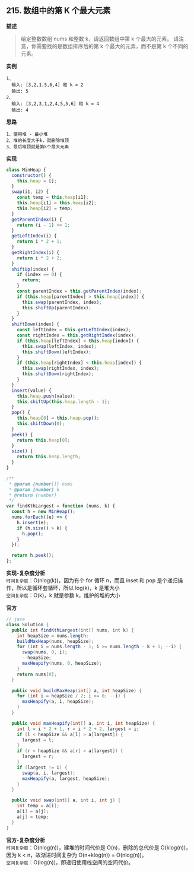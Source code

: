 ## 215. 数组中的第 K 个最大元素

**描述**

> 给定整数数组 nums 和整数 k，请返回数组中第 k 个最大的元素。
> 请注意，你需要找的是数组排序后的第 k 个最大的元素，而不是第 k 个不同的元素。

**实例**

```
1、
  输入: [3,2,1,5,6,4] 和 k = 2
  输出: 5
2、
  输入: [3,2,3,1,2,4,5,5,6] 和 k = 4
  输出: 4
```

**思路**

```
1、使用堆 - 最小堆
2、堆的长度大于k，就删除堆顶
3、最后堆顶就是第k个最大元素
```

**实现**

```js
class MinHeap {
  constructor() {
    this.heap = [];
  }
  swap(i1, i2) {
    const temp = this.heap[i1];
    this.heap[i1] = this.heap[i2];
    this.heap[i2] = temp;
  }
  getParentIndex(i) {
    return (i - 1) >> 1;
  }
  getLeftIndex(i) {
    return i * 2 + 1;
  }
  getRightIndex(i) {
    return i * 2 + 2;
  }
  shiftUp(index) {
    if (index == 0) {
      return;
    }
    const parentIndex = this.getParentIndex(index);
    if (this.heap[parentIndex] > this.heap[index]) {
      this.swap(parentIndex, index);
      this.shiftUp(parentIndex);
    }
  }
  shiftDown(index) {
    const leftIndex = this.getLeftIndex(index);
    const rightIndex = this.getRightIndex(index);
    if (this.heap[leftIndex] < this.heap[index]) {
      this.swap(leftIndex, index);
      this.shiftDown(leftIndex);
    }
    if (this.heap[rightIndex] < this.heap[index]) {
      this.swap(rightIndex, index);
      this.shiftDown(rightIndex);
    }
  }
  insert(value) {
    this.heap.push(value);
    this.shiftUp(this.heap.length - 1);
  }
  pop() {
    this.heap[0] = this.heap.pop();
    this.shiftDown(0);
  }
  peek() {
    return this.heap[0];
  }
  size() {
    return this.heap.length;
  }
}

/**
 * @param {number[]} nums
 * @param {number} k
 * @return {number}
 */
var findKthLargest = function (nums, k) {
  const h = new MinHeap();
  nums.forEach((e) => {
    h.insert(e);
    if (h.size() > k) {
      h.pop();
    }
  });

  return h.peek();
};
```

**实现-复杂度分析**  
`时间复杂度`：O(nlog(k))，因为有个 for 循环 n，而且 inset 和 pop 是个递归操作，所以是循环套循环，所以 log(k)，k 是堆大小  
`空间复杂度`：O(k)，k 就是参数 k，维护的堆的大小

**官方**

```java
// java
class Solution {
  public int findKthLargest(int[] nums, int k) {
    int heapSize = nums.length;
    buildMaxHeap(nums, heapSize);
    for (int i = nums.length - 1; i >= nums.length - k + 1; --i) {
      swap(nums, 0, i);
      --heapSize;
      maxHeapify(nums, 0, heapSize);
    }
    return nums[0];
  }

  public void buildMaxHeap(int[] a, int heapSize) {
    for (int i = heapSize / 2; i >= 0; --i) {
      maxHeapify(a, i, heapSize);
    }
  }

  public void maxHeapify(int[] a, int i, int heapSize) {
    int l = i * 2 + 1, r = i * 2 + 2, largest = i;
    if (l < heapSize && a[l] > a[largest]) {
      largest = l;
    }
    if (r < heapSize && a[r] > a[largest]) {
      largest = r;
    }
    if (largest != i) {
      swap(a, i, largest);
      maxHeapify(a, largest, heapSize);
    }
  }

  public void swap(int[] a, int i, int j) {
    int temp = a[i];
    a[i] = a[j];
    a[j] = temp;
  }
}

```

**官方-复杂度分析**  
`时间复杂度`：O(nlog(n))，建堆的时间代价是 O(n)，删除的总代价是 O(klog(n))，因为 k < n，故渐进时间复杂为 O(n+klog(n)) = O(nlog(n))。  
`空间复杂度`：O(log(n))，即递归使用栈空间的空间代价。
